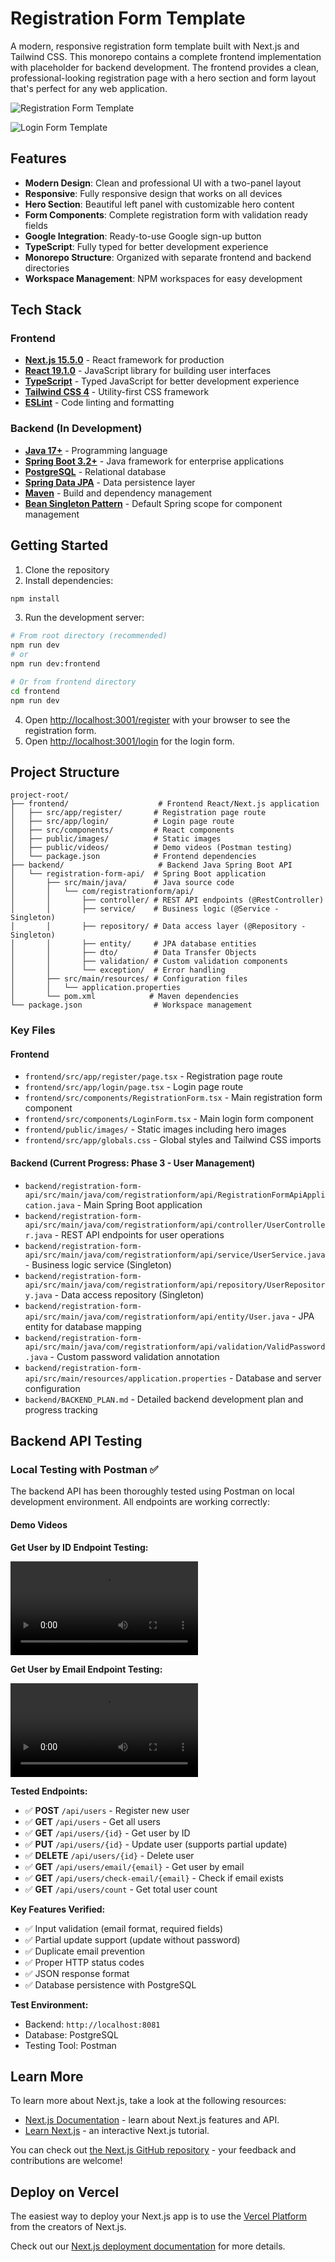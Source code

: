 # Registration Form Template

A modern, responsive registration form template built with Next.js and Tailwind CSS. This monorepo contains a complete frontend implementation with placeholder for backend development. The frontend provides a clean, professional-looking registration page with a hero section and form layout that's perfect for any web application.

![Registration Form Template](frontend/public/images/registerFormTemplate1.png)

![Login Form Template](frontend/public/images/loginFormTemplate1.png)

## Features

- **Modern Design**: Clean and professional UI with a two-panel layout
- **Responsive**: Fully responsive design that works on all devices
- **Hero Section**: Beautiful left panel with customizable hero content
- **Form Components**: Complete registration form with validation ready fields
- **Google Integration**: Ready-to-use Google sign-up button
- **TypeScript**: Fully typed for better development experience
- **Monorepo Structure**: Organized with separate frontend and backend directories
- **Workspace Management**: NPM workspaces for easy development

## Tech Stack

### Frontend
- **[Next.js 15.5.0](https://nextjs.org)** - React framework for production
- **[React 19.1.0](https://reactjs.org)** - JavaScript library for building user interfaces
- **[TypeScript](https://www.typescriptlang.org)** - Typed JavaScript for better development experience
- **[Tailwind CSS 4](https://tailwindcss.com)** - Utility-first CSS framework
- **[ESLint](https://eslint.org)** - Code linting and formatting

### Backend (In Development)
- **[Java 17+](https://openjdk.java.net/)** - Programming language
- **[Spring Boot 3.2+](https://spring.io/projects/spring-boot)** - Java framework for enterprise applications
- **[PostgreSQL](https://www.postgresql.org/)** - Relational database
- **[Spring Data JPA](https://spring.io/projects/spring-data-jpa)** - Data persistence layer
- **[Maven](https://maven.apache.org/)** - Build and dependency management
- **[Bean Singleton Pattern](https://docs.spring.io/spring-framework/docs/current/reference/html/core.html#beans-factory-scopes-singleton)** - Default Spring scope for component management

## Getting Started

1. Clone the repository
2. Install dependencies:

```bash
npm install
```

3. Run the development server:

```bash
# From root directory (recommended)
npm run dev
# or
npm run dev:frontend

# Or from frontend directory
cd frontend
npm run dev
```

4. Open [http://localhost:3001/register](http://localhost:3001/register) with your browser to see the registration form.
5. Open [http://localhost:3001/login](http://localhost:3001/login) for the login form.

## Project Structure

```
project-root/
├── frontend/                    # Frontend React/Next.js application
│   ├── src/app/register/       # Registration page route
│   ├── src/app/login/          # Login page route
│   ├── src/components/         # React components
│   ├── public/images/          # Static images
│   ├── public/videos/          # Demo videos (Postman testing)
│   └── package.json            # Frontend dependencies
├── backend/                     # Backend Java Spring Boot API
│   └── registration-form-api/  # Spring Boot application
│       ├── src/main/java/      # Java source code
│       │   └── com/registrationform/api/
│       │       ├── controller/ # REST API endpoints (@RestController)
│       │       ├── service/    # Business logic (@Service - Singleton)
│       │       ├── repository/ # Data access layer (@Repository - Singleton)
│       │       ├── entity/     # JPA database entities
│       │       ├── dto/        # Data Transfer Objects
│       │       ├── validation/ # Custom validation components
│       │       └── exception/  # Error handling
│       ├── src/main/resources/ # Configuration files
│       │   └── application.properties
│       └── pom.xml            # Maven dependencies
└── package.json                # Workspace management
```

### Key Files

#### Frontend
- `frontend/src/app/register/page.tsx` - Registration page route
- `frontend/src/app/login/page.tsx` - Login page route
- `frontend/src/components/RegistrationForm.tsx` - Main registration form component
- `frontend/src/components/LoginForm.tsx` - Main login form component
- `frontend/public/images/` - Static images including hero images
- `frontend/src/app/globals.css` - Global styles and Tailwind CSS imports

#### Backend (Current Progress: Phase 3 - User Management)
- `backend/registration-form-api/src/main/java/com/registrationform/api/RegistrationFormApiApplication.java` - Main Spring Boot application
- `backend/registration-form-api/src/main/java/com/registrationform/api/controller/UserController.java` - REST API endpoints for user operations
- `backend/registration-form-api/src/main/java/com/registrationform/api/service/UserService.java` - Business logic service (Singleton)
- `backend/registration-form-api/src/main/java/com/registrationform/api/repository/UserRepository.java` - Data access repository (Singleton)
- `backend/registration-form-api/src/main/java/com/registrationform/api/entity/User.java` - JPA entity for database mapping
- `backend/registration-form-api/src/main/java/com/registrationform/api/validation/ValidPassword.java` - Custom password validation annotation
- `backend/registration-form-api/src/main/resources/application.properties` - Database and server configuration
- `backend/BACKEND_PLAN.md` - Detailed backend development plan and progress tracking

## Backend API Testing

### Local Testing with Postman ✅

The backend API has been thoroughly tested using Postman on local development environment. All endpoints are working correctly:

#### Demo Videos

**Get User by ID Endpoint Testing:**

![Get User by ID Demo](frontend/public/videos/getUserById.mov)

**Get User by Email Endpoint Testing:**

![Get User by Email Demo](frontend/public/videos/getUserByEmail.mov)

**Tested Endpoints:**
- ✅ **POST** `/api/users` - Register new user
- ✅ **GET** `/api/users` - Get all users
- ✅ **GET** `/api/users/{id}` - Get user by ID
- ✅ **PUT** `/api/users/{id}` - Update user (supports partial update)
- ✅ **DELETE** `/api/users/{id}` - Delete user
- ✅ **GET** `/api/users/email/{email}` - Get user by email
- ✅ **GET** `/api/users/check-email/{email}` - Check if email exists
- ✅ **GET** `/api/users/count` - Get total user count

**Key Features Verified:**
- ✅ Input validation (email format, required fields)
- ✅ Partial update support (update without password)
- ✅ Duplicate email prevention
- ✅ Proper HTTP status codes
- ✅ JSON response format
- ✅ Database persistence with PostgreSQL

**Test Environment:**
- Backend: `http://localhost:8081`
- Database: PostgreSQL
- Testing Tool: Postman

## Learn More

To learn more about Next.js, take a look at the following resources:

- [Next.js Documentation](https://nextjs.org/docs) - learn about Next.js features and API.
- [Learn Next.js](https://nextjs.org/learn) - an interactive Next.js tutorial.

You can check out [the Next.js GitHub repository](https://github.com/vercel/next.js) - your feedback and contributions are welcome!

## Deploy on Vercel

The easiest way to deploy your Next.js app is to use the [Vercel Platform](https://vercel.com/new?utm_medium=default-template&filter=next.js&utm_source=create-next-app&utm_campaign=create-next-app-readme) from the creators of Next.js.

Check out our [Next.js deployment documentation](https://nextjs.org/docs/app/building-your-application/deploying) for more details.